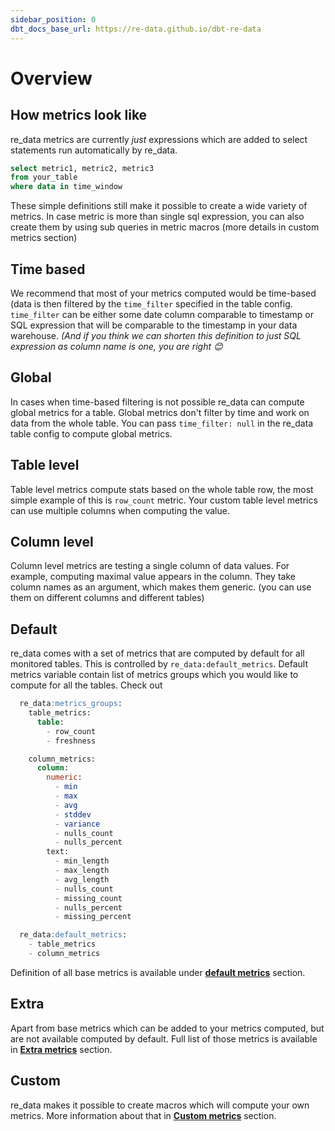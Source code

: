 ```yaml
---
sidebar_position: 0
dbt_docs_base_url: https://re-data.github.io/dbt-re-data
---
```



# Overview

## How metrics look like 

re_data metrics are currently *just* expressions which
are added to select statements run automatically by re_data.

```sql title="re_data query"
select metric1, metric2, metric3
from your_table
where data in time_window
```

These simple definitions still make it possible to create a wide variety of metrics.
In case metric is more than single sql expression, you can also create them by using sub queries in metric macros (more details in custom metrics section)

## Time based

We recommend that most of your metrics computed would be time-based (data is then filtered by the `time_filter` specified in the table config.
`time_filter` can be either some date column comparable to timestamp or SQL expression that will be comparable to the timestamp in your data warehouse. *(And if you think we can shorten this definition to just SQL expression as column name is one, you are right 😊*

## Global

In cases when time-based filtering is not possible re_data can compute global metrics for a table. Global metrics don't filter by time and work on data from the whole table. You can pass `time_filter: null` in the re_data table config to compute global metrics.

## Table level

Table level metrics compute stats based on the whole table row, the most simple example of this is `row_count` metric. Your custom table level metrics can use multiple columns when computing the value.

## Column level

Column level metrics are testing a single column of data values. For example, computing maximal value appears in the column. They take column names as an argument, which makes them generic. (you can use them on different columns and different tables)

## Default 

re_data comes with a set of metrics that are computed by default for all monitored tables. This is controlled by `re_data:default_metrics`. Default metrics variable contain list of metrics groups which you would like to compute for all the tables. Check out 

```sql title="re_data:default_metrics:"
  re_data:metrics_groups:
    table_metrics:
      table:
        - row_count
        - freshness

    column_metrics:
      column:
        numeric:
          - min
          - max
          - avg
          - stddev
          - variance
          - nulls_count
          - nulls_percent
        text:
          - min_length
          - max_length
          - avg_length
          - nulls_count
          - missing_count
          - nulls_percent
          - missing_percent

  re_data:default_metrics:
    - table_metrics
    - column_metrics

```


Definition of all base metrics is available under **[default metrics](/docs/re_data/reference/metrics/base_metrics)** section.

## Extra

Apart from base metrics which can be added to your metrics computed, but are not available computed by default. Full list of those metrics is available in **[Extra metrics](/docs/re_data/reference/metrics/extra_metrics)** section.

## Custom

re_data makes it possible to create macros which will compute your own metrics. More information about that in **[Custom metrics](/docs/re_data/reference/metrics/your_own_metric)**  section.


